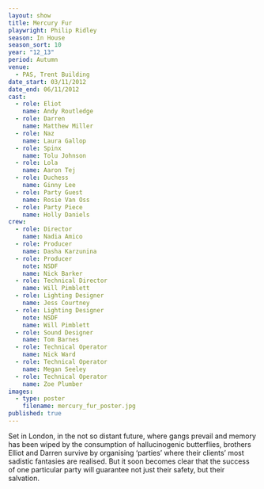 ```yaml
---
layout: show
title: Mercury Fur
playwright: Philip Ridley
season: In House
season_sort: 10
year: "12_13"
period: Autumn
venue:
  - PAS, Trent Building
date_start: 03/11/2012
date_end: 06/11/2012
cast:
  - role: Eliot
    name: Andy Routledge
  - role: Darren
    name: Matthew Miller
  - role: Naz
    name: Laura Gallop
  - role: Spinx
    name: Tolu Johnson
  - role: Lola
    name: Aaron Tej
  - role: Duchess
    name: Ginny Lee
  - role: Party Guest
    name: Rosie Van Oss
  - role: Party Piece
    name: Holly Daniels
crew:
  - role: Director
    name: Nadia Amico
  - role: Producer
    name: Dasha Karzunina
  - role: Producer
    note: NSDF
    name: Nick Barker
  - role: Technical Director
    name: Will Pimblett
  - role: Lighting Designer
    name: Jess Courtney
  - role: Lighting Designer
    note: NSDF
    name: Will Pimblett
  - role: Sound Designer
    name: Tom Barnes
  - role: Technical Operator
    name: Nick Ward
  - role: Technical Operator
    name: Megan Seeley
  - role: Technical Operator
    name: Zoe Plumber
images:
  - type: poster
    filename: mercury_fur_poster.jpg
published: true
---
```


Set in London, in the not so distant future, where gangs prevail and memory has been wiped by the consumption of hallucinogenic butterflies, brothers Elliot and Darren survive by organising ‘parties’ where their clients’ most sadistic fantasies are realised. But it soon becomes clear that the success of one particular party will guarantee not just their safety, but their salvation.
